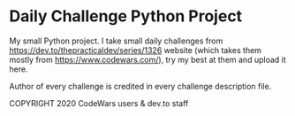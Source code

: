 # Daily Challenge Python Project

My small Python project. I take small daily challenges from https://dev.to/thepracticaldev/series/1326 website (which takes them mostly from https://www.codewars.com/), try my best at them and upload it here.

Author of every challenge is credited in every challenge description file.

COPYRIGHT 2020 CodeWars users & dev.to staff